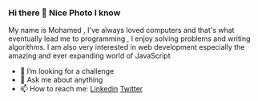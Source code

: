### Hi there 👋 Nice Photo I know
My name is Mohamed , I've always loved computers and that's what eventually lead me to programming , I enjoy solving problems and writing algorithms. I am also very interested in web development especially the amazing and ever expanding world of JavaScript
- 👯 I’m looking for a challenge
- 💬 Ask me about anything
- 📫 How to reach me: 
[Linkedin](https://www.linkedin.com/in/mohamed-nouri-80396515b/)
[Twitter](https://twitter.com/MoNouri97)
<!--
**MoNouri97/MoNouri97** is a ✨ _special_ ✨ repository because its `README.md` (this file) appears on your GitHub profile.

Here are some ideas to get you started:

- 🔭 I’m currently working on ...
- 🌱 I’m currently learning ...
- 👯 I’m looking to collaborate on ...
- 🤔 I’m looking for help with ...
- 💬 Ask me about ...
- 📫 How to reach me: ...
- 😄 Pronouns: ...
- ⚡ Fun fact: ...
-->
